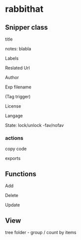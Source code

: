 # rabbithat

## Snipper class

title

notes: blabla

Labels

Reslated Url

Author

Exp filename

(Tag trigger)

License

Langage

State: lock/unlock -fav/nofav

### actions

copy code

exports

## Functions 

Add

Delete

Update



## View 

tree folder - group / count by items 